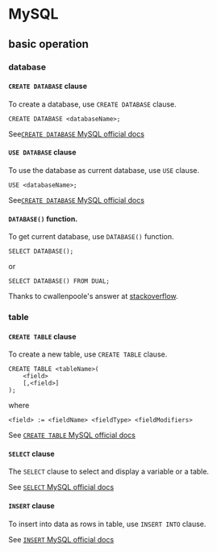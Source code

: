 # MySQL
## basic operation
### database
#### `CREATE DATABASE` clause
To create a database, use `CREATE DATABASE` clause.

```
CREATE DATABASE <databaseName>;
```

See[`CREATE DATABASE` MySQL official docs](https://dev.mysql.com/doc/refman/8.4/en/creating-database.html)

#### `USE DATABASE` clause
To use the database as current database, use `USE` clause.

```
USE <databaseName>;
```

See[`CREATE DATABASE` MySQL official docs](https://dev.mysql.com/doc/refman/8.4/en/creating-database.html)

#### `DATABASE()` function.
To get current database, use `DATABASE()` function.

```
SELECT DATABASE();
```

or 

```
SELECT DATABASE() FROM DUAL;
```

Thanks to cwallenpoole's answer at [stackoverflow](https://stackoverflow.com/questions/8096550/how-to-determine-which-database-is-selected).
### table
#### `CREATE TABLE` clause
To create a new table, use `CREATE TABLE` clause.

```
CREATE TABLE <tableName>(
    <field>
    [,<field>]
);
```

where

```
<field> := <fieldName> <fieldType> <fieldModifiers>
```

See [`CREATE TABLE` MySQL official docs](https://dev.mysql.com/doc/refman/8.4/en/create-table.html)

#### `SELECT` clause
The `SELECT` clause to select and display a variable or a table.

See [`SELECT` MySQL official docs](https://dev.mysql.com/doc/refman/8.0/en/select.html)

#### `INSERT` clause
To insert into data as rows in table, use `INSERT INTO` clause.

See [`INSERT` MySQL official docs](https://dev.mysql.com/doc/refman/8.0/en/insert.html)

